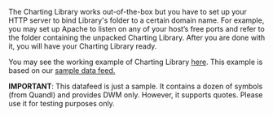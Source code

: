 The Charting Library works out-of-the-box but you have to set up your HTTP server to bind Library's folder to a certain domain name. For example, you may set up Apache to listen on any of your host’s free ports and refer to the folder containing the unpacked Charting Library. After you are done with it, you will have your Charting Library ready.

You may see the working example of Charting Library [here](http://demo_chart.tradingview.com). This example is based on our [sample data feed.](http://demo_feed.tradingview.com)

**IMPORTANT**: This datafeed is just a sample. It contains a dozen of symbols (from Quandl) and provides DWM only. However, it supports quotes. Please use it for testing purposes only.
